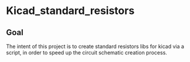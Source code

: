 # Kicad_standard_resistors

## Goal

The intent of this project is to create standard resistors libs for kicad via a script,
in order to speed up the circuit schematic creation process.
